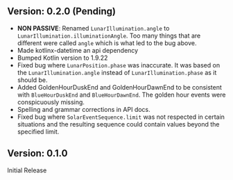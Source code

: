 ## Version: 0.2.0 (Pending)
* **NON PASSIVE**: Renamed `LunarIllumination.angle` to `LunarIllumination.illuminationAngle`. Too many things that are different were called `angle` which is what led to the bug above.
* Made kotlinx-datetime an api dependency
* Bumped Kotlin version to 1.9.22
* Fixed bug where `LunarPosition.phase` was inaccurate. It was based on the `LunarIllumination.angle` instead of `LunarIllumination.phase` as it should be.
* Added GoldenHourDuskEnd and GoldenHourDawnEnd to be consistent with `BlueHourDuskEnd` and `BlueHourDawnEnd`. The golden hour events were conspicuously missing.
* Spelling and grammar corrections in API docs.
* Fixed bug where `SolarEventSequence.limit` was not respected in certain situations and the resulting sequence could contain values beyond the specified limit.

## Version: 0.1.0
Initial Release